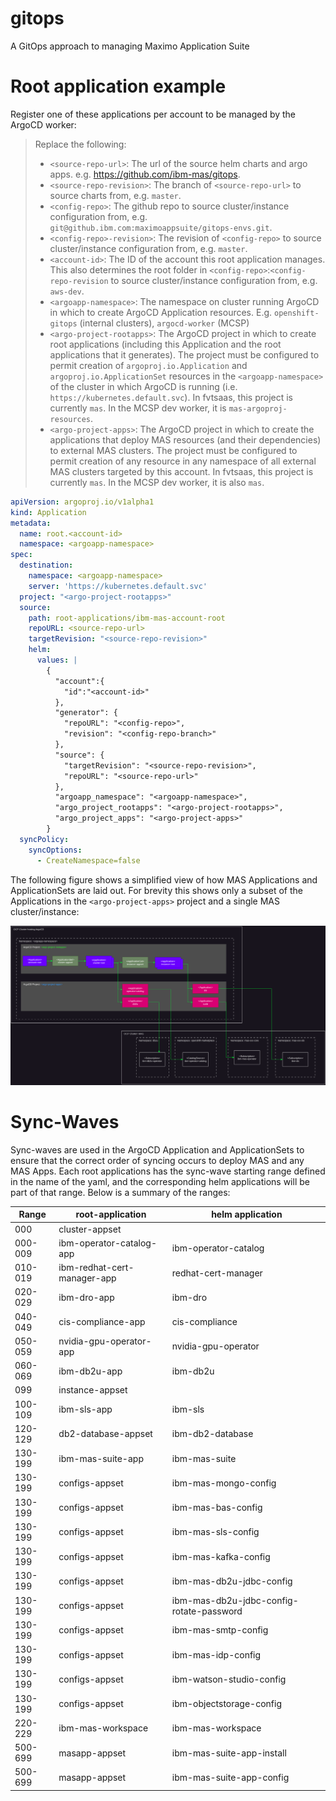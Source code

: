# gitops
A GitOps approach to managing Maximo Application Suite



# Root application example

Register one of these applications per account to be managed by the ArgoCD worker:

> Replace the following:
>   - `<source-repo-url>`: The url of the source helm charts and argo apps. e.g. https://github.com/ibm-mas/gitops.
>   - `<source-repo-revision>`: The branch of `<source-repo-url>` to source charts from, e.g. `master`.
>   - `<config-repo>`: The github repo to source cluster/instance configuration from, e.g. `git@github.ibm.com:maximoappsuite/gitops-envs.git`.
>   - `<config-repo>-revision>`: The revision of `<config-repo>` to source cluster/instance configuration from, e.g. `master`.
>   - `<account-id>`: The ID of the account this root application manages. This also determines the root folder in `<config-repo>`:`<config-repo-revision` to source cluster/instance configuration from, e.g. `aws-dev`.
>   - `<argoapp-namespace>`: The namespace on cluster running ArgoCD in which to create ArgoCD Application resources. E.g. `openshift-gitops` (internal clusters), `argocd-worker` (MCSP)
>   - `<argo-project-rootapps>`: The ArgoCD project in which to create root applications (including this Application and the root applications that it generates). The project must be configured to permit creation of `argoproj.io.Application` and `argoproj.io.ApplicationSet` resources in the `<argoapp-namespace>` of the cluster in which ArgoCD is running (i.e. `https://kubernetes.default.svc`). In fvtsaas, this project is currently `mas`. In the MCSP dev worker, it is `mas-argoproj-resources`.
>   - `<argo-project-apps>`: The ArgoCD project in which to create the applications that deploy MAS resources (and their dependencies) to external MAS clusters. The project must be configured to permit creation of any resource in any namespace of all external MAS clusters targeted by this account. In fvtsaas, this project is currently `mas`. In the MCSP dev worker, it is also `mas`.

```yaml
apiVersion: argoproj.io/v1alpha1
kind: Application
metadata:
  name: root.<account-id>
  namespace: <argoapp-namespace>
spec:
  destination:
    namespace: <argoapp-namespace>
    server: 'https://kubernetes.default.svc'
  project: "<argo-project-rootapps>"
  source:
    path: root-applications/ibm-mas-account-root
    repoURL: <source-repo-url>
    targetRevision: "<source-repo-revision>"
    helm:
      values: |
        {
          "account":{
            "id":"<account-id>"
          },
          "generator": {
            "repoURL": "<config-repo>",
            "revision": "<config-repo-branch>"
          },
          "source": {
            "targetRevision": "<source-repo-revision>",
            "repoURL": "<source-repo-url>"
          },
          "argoapp_namespace": "<argoapp-namespace>",
          "argo_project_rootapps": "<argo-project-rootapps>",
          "argo_project_apps": "<argo-project-apps>"
        }
  syncPolicy:
    syncOptions:
      - CreateNamespace=false
```


The following figure shows a simplified view of how MAS Applications and ApplicationSets are laid out. For brevity this shows only a subset of the Applications in the `<argo-project-apps>` project and a single MAS cluster/instance:

![Simplified view of MAS Application layout in MCSP](docs/drawio/mcsp-argocd-mas-layout.png?raw=true "Simplified view of MAS Application layout in MCSP")

# Sync-Waves

Sync-waves are used in the ArgoCD Application and ApplicationSets to ensure that the correct order of syncing occurs to deploy MAS and any MAS Apps. Each root applications has the sync-wave starting range defined in the name of the yaml, and the corresponding helm applications will be part of that range. Below is a summary of the ranges:

| Range | root-application | helm application |
| ----- | ---------------- | ---------------- |
|000 | cluster-appset | |
|000-009 | ibm-operator-catalog-app | ibm-operator-catalog |
|010-019 | ibm-redhat-cert-manager-app | redhat-cert-manager |
|020-029 | ibm-dro-app | ibm-dro |
|040-049 | cis-compliance-app | cis-compliance |
|050-059 | nvidia-gpu-operator-app | nvidia-gpu-operator |
|060-069 | ibm-db2u-app | ibm-db2u |
|099| instance-appset | |
|100-109 | ibm-sls-app | ibm-sls |
|120-129 | db2-database-appset | ibm-db2-database |
|130-199 | ibm-mas-suite-app | ibm-mas-suite |
|130-199 | configs-appset | ibm-mas-mongo-config |
|130-199 | configs-appset | ibm-mas-bas-config |
|130-199 | configs-appset | ibm-mas-sls-config |
|130-199 | configs-appset | ibm-mas-kafka-config |
|130-199 | configs-appset | ibm-mas-db2u-jdbc-config |
|130-199 | configs-appset | ibm-mas-db2u-jdbc-config-rotate-password |
|130-199 | configs-appset | ibm-mas-smtp-config |
|130-199 | configs-appset | ibm-mas-idp-config |
|130-199 | configs-appset | ibm-watson-studio-config |
|130-199 | configs-appset | ibm-objectstorage-config |
|220-229 | ibm-mas-workspace | ibm-mas-workspace |
|500-699 | masapp-appset | ibm-mas-suite-app-install |
|500-699 | masapp-appset | ibm-mas-suite-app-config |
